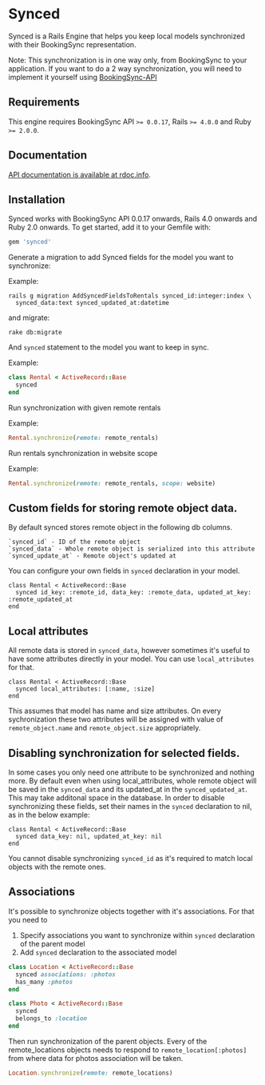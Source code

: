 # Synced

Synced is a Rails Engine that helps you keep local models synchronized with
their BookingSync representation.

Note: This synchronization is in one way only, from BookingSync to your
application. If you want to do a 2 way synchronization, you will need to
implement it yourself using
[BookingSync-API](https://github.com/BookingSync/bookingsync-api)

## Requirements

This engine requires BookingSync API `>= 0.0.17`, Rails `>= 4.0.0` and
Ruby `>= 2.0.0`.

## Documentation

[API documentation is available at rdoc.info](http://rdoc.info/github/BookingSync/synced/master/frames).

## Installation

Synced works with BookingSync API 0.0.17 onwards, Rails 4.0 onwards and Ruby
2.0 onwards. To get started, add it to your Gemfile with:

```ruby
gem 'synced'
```

Generate a migration to add Synced fields for the model you want to synchronize:

Example:
```console
rails g migration AddSyncedFieldsToRentals synced_id:integer:index \
  synced_data:text synced_updated_at:datetime
```

and migrate:

```console
rake db:migrate
```

And `synced` statement to the model you want to keep in sync.

Example:

```ruby
class Rental < ActiveRecord::Base
  synced
end
```

Run synchronization with given remote rentals

Example:

```ruby
Rental.synchronize(remote: remote_rentals)
```

Run rentals synchronization in website scope

Example:

```ruby
Rental.synchronize(remote: remote_rentals, scope: website)
```

## Custom fields for storing remote object data.

By default synced stores remote object in the following db columns.

    `synced_id` - ID of the remote object
    `synced_data` - Whole remote object is serialized into this attribute
    `synced_update_at` - Remote object's updated at

You can configure your own fields in `synced` declaration in your model.

```
class Rental < ActiveRecord::Base
  synced id_key: :remote_id, data_key: :remote_data, updated_at_key: :remote_updated_at
end
```

## Local attributes

All remote data is stored in `synced_data`, however sometimes it's useful to have some attributes directly in your model. You can use `local_attributes` for that.

```
class Rental < ActiveRecord::Base
  synced local_attributes: [:name, :size]
end
```

This assumes that model has name and size attributes. On every sychronization these two attributes will be assigned with value of `remote_object.name` and `remote_object.size` appropriately.

## Disabling synchronization for selected fields.

In some cases you only need one attribute to be synchronized and nothing more.
By default even when using local_attributes, whole remote object will be
saved in the `synced_data` and its updated_at in the `synced_updated_at`.
This may take additonal space in the database.
In order to disable synchronizing these fields, set their names in the `synced` declaration to nil, as in the below example:

```
class Rental < ActiveRecord::Base
  synced data_key: nil, updated_at_key: nil
end
```

You cannot disable synchronizing `synced_id` as it's required to match local
objects with the remote ones.

## Associations

It's possible to synchronize objects together with it's associations. For that
you need to

  1. Specify associations you want to synchronize within `synced`
    declaration of the parent model
  2. Add `synced` declaration to the associated model

```ruby
class Location < ActiveRecord::Base
  synced associations: :photos
  has_many :photos
end

class Photo < ActiveRecord::Base
  synced
  belongs_to :location
end
```

Then run synchronization of the parent objects. Every of the remote_locations
objects needs to respond to `remote_location[:photos]` from where data for
photos association will be taken.

```ruby
Location.synchronize(remote: remote_locations)
```

